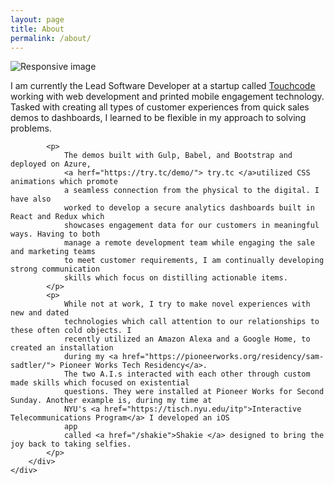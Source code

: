 ```yaml
---
layout: page
title: About
permalink: /about/
---
```

<div class="container">
	<div class="row">
		<div class="col-sm-4">
			<img src="../img/headshot-crop.jpg" class="img-responsive icon center-block img-circle"
				alt="Responsive image">
		</div>
		<div class="col-xs-8">
			<p>
				I am currently the Lead Software Developer at a startup called <a
					href="https://touchcode.com/">Touchcode</a>
				working
				with web development and printed mobile engagement technology. Tasked with
				creating all types of customer experiences from quick sales demos to dashboards, I
				learned to be flexible in my approach to solving problems.
			</p>

			<p>
				The demos built with Gulp, Babel, and Bootstrap and deployed on Azure,
				<a herf="https://try.tc/demo/"> try.tc </a>utilized CSS animations which promote
				a seamless connection from the physical to the digital. I have also
				worked to develop a secure analytics dashboards built in React and Redux which
				showcases engagement data for our customers in meaningful ways. Having to both
				manage a remote development team while engaging the sale and marketing teams
				to meet customer requirements, I am continually developing strong communication
				skills which focus on distilling actionable items.
			</p>
			<p>
				While not at work, I try to make novel experiences with new and dated
				technologies which call attention to our relationships to these often cold objects. I
				recently utilized an Amazon Alexa and a Google Home, to created an installation
				during my <a href="https://pioneerworks.org/residency/sam-sadtler/"> Pioneer Works Tech Residency</a>.
				The two A.I.s interacted with each other through custom made skills which focused on existential
				questions. They were installed at Pioneer Works for Second Sunday. Another example is, during my time at
				NYU's <a href="https://tisch.nyu.edu/itp">Interactive Telecommunications Program</a> I developed an iOS
				app
				called <a href="/shakie">Shakie </a> designed to bring the joy back to taking selfies.
			</p>
		</div>
	</div>
</div>